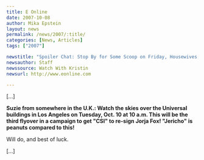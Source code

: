 ```yaml
---
title: E Online 
date: 2007-10-08
author: Mika Epstein
layout: news
permalink: /news/2007/:title/
categories: [News, Articles]
tags: ["2007"]

newstitle: "Spoiler Chat: Stop By for Some Scoop on Friday, Housewives, Grey's and More!"
newsauthor: Staff
newssource: Watch With Kristin
newsurl: http://www.eonline.com

---
```


[...]

**Suzie from somewhere in the U.K.: Watch the skies over the Universal buildings in Los Angeles on Tuesday, Oct. 10 at 10 a.m. This will be the third flyover in a campaign to get "CSI" to re-sign Jorja Fox! "Jericho" is peanuts compared to this!**

Will do, and best of luck.

[...]